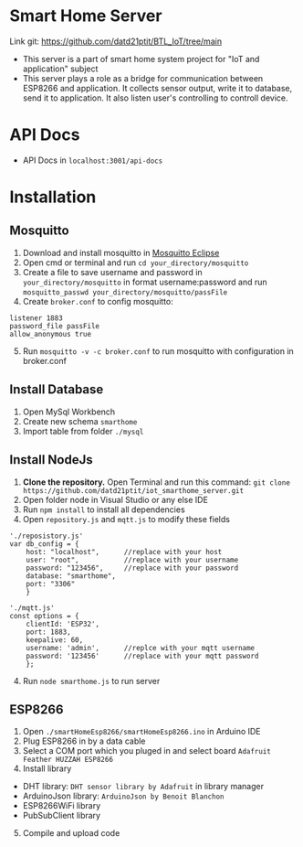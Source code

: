 # Smart Home Server
Link git: https://github.com/datd21ptit/BTL_IoT/tree/main
- This server is a part of smart home system project for "IoT and application" subject
- This server plays a role as a bridge for communication between ESP8266 and application. It collects sensor output, write it to database, send it to application. It also listen user's controlling to controll device.

# API Docs
- API Docs in ```localhost:3001/api-docs```
# Installation
## Mosquitto
1. Download and install mosquitto in [Mosquitto Eclipse](https://mosquitto.org/download/)
2. Open cmd or terminal and run ```cd your_directory/mosquitto```
3. Create a file to save username and password in ```your_directory/mosquitto``` in format username:password and run ```mosquitto_passwd your_directory/mosquitto/passFile```
4. Create ```broker.conf``` to config mosquitto:
```
listener 1883
password_file passFile
allow_anonymous true
```
5. Run ```mosquitto -v -c broker.conf``` to run mosquitto with configuration in broker.conf

## Install Database
1. Open MySql Workbench
2. Create new schema ```smarthome```
3. Import table from folder ```./mysql```
## Install NodeJs
1. **Clone the repository.** Open Terminal and run this command: ```git clone https://github.com/datd21ptit/iot_smarthome_server.git```
2. Open folder node in Visual Studio or any else IDE
3. Run ```npm install``` to install all dependencies
4. Open ```repository.js``` and ```mqtt.js``` to modify these fields
```
'./reposistory.js'
var db_config = {
    host: "localhost",      //replace with your host
    user: "root",           //replace with your username
    password: "123456",     //replace with your password
    database: "smarthome",
    port: "3306"
    }

'./mqtt.js'
const options = { 
    clientId: 'ESP32', 
    port: 1883, 
    keepalive: 60,          
    username: 'admin',      //replce with your mqtt username
    password: '123456'      //replace with your mqtt password
    };
```
4. Run ```node smarthome.js``` to run server
## ESP8266
1. Open ```./smartHomeEsp8266/smartHomeEsp8266.ino``` in Arduino IDE
2. Plug ESP8266 in by a data cable
3. Select a COM port which you pluged in and select board ```Adafruit Feather HUZZAH ESP8266```
4. Install library
- DHT library: ```DHT sensor library by Adafruit``` in library manager
- ArduinoJson library: ```ArduinoJson by Benoit Blanchon```
- ESP8266WiFi library
- PubSubClient library
5. Compile and upload code

